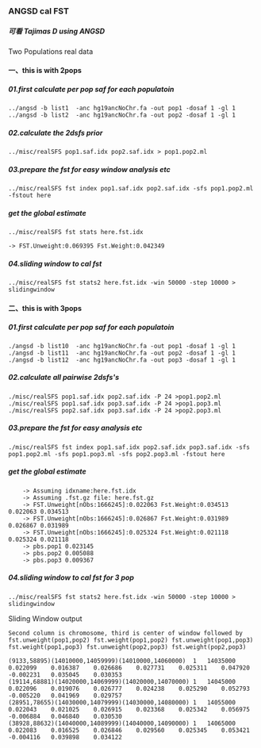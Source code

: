 ### ANGSD cal FST
##### 可看 Tajimas D using ANGSD

Two Populations real data
#### 一、this is with 2pops
##### 01.first calculate per pop saf for each populatoin
```
../angsd -b list1  -anc hg19ancNoChr.fa -out pop1 -dosaf 1 -gl 1
../angsd -b list2  -anc hg19ancNoChr.fa -out pop2 -dosaf 1 -gl 1
```

##### 02.calculate the 2dsfs prior
```
../misc/realSFS pop1.saf.idx pop2.saf.idx > pop1.pop2.ml
```
##### 03.prepare the fst for easy window analysis etc
```
../misc/realSFS fst index pop1.saf.idx pop2.saf.idx -sfs pop1.pop2.ml -fstout here
```
##### get the global estimate
```
../misc/realSFS fst stats here.fst.idx

-> FST.Unweight:0.069395 Fst.Weight:0.042349
```
##### 04.sliding window to cal fst
```
../misc/realSFS fst stats2 here.fst.idx -win 50000 -step 10000 > slidingwindow
```
#### 二、this is with 3pops
##### 01.first calculate per pop saf for each populatoin
```
./angsd -b list10  -anc hg19ancNoChr.fa -out pop1 -dosaf 1 -gl 1
./angsd -b list11  -anc hg19ancNoChr.fa -out pop2 -dosaf 1 -gl 1
./angsd -b list12  -anc hg19ancNoChr.fa -out pop3 -dosaf 1 -gl 1
```
##### 02.calculate all pairwise 2dsfs's
```
./misc/realSFS pop1.saf.idx pop2.saf.idx -P 24 >pop1.pop2.ml
./misc/realSFS pop1.saf.idx pop3.saf.idx -P 24 >pop1.pop3.ml
./misc/realSFS pop2.saf.idx pop3.saf.idx -P 24 >pop2.pop3.ml
```
##### 03.prepare the fst for easy analysis etc
```
./misc/realSFS fst index pop1.saf.idx pop2.saf.idx pop3.saf.idx -sfs pop1.pop2.ml -sfs pop1.pop3.ml -sfs pop2.pop3.ml -fstout here
```
##### get the global estimate
```
	-> Assuming idxname:here.fst.idx
	-> Assuming .fst.gz file: here.fst.gz
	-> FST.Unweight[nObs:1666245]:0.022063 Fst.Weight:0.034513
0.022063 0.034513
	-> FST.Unweight[nObs:1666245]:0.026867 Fst.Weight:0.031989
0.026867 0.031989
	-> FST.Unweight[nObs:1666245]:0.025324 Fst.Weight:0.021118
0.025324 0.021118
	-> pbs.pop1	0.023145
	-> pbs.pop2	0.005088
	-> pbs.pop3	0.009367
```
##### 04.sliding window to cal fst for 3 pop
```
../misc/realSFS fst stats2 here.fst.idx -win 50000 -step 10000 > slidingwindow
```
Sliding Window output
```
Second column is chromosome, third is center of window followed by
fst.unweight(pop1,pop2) fst.weight(pop1,pop2) fst.unweight(pop1,pop3) fst.weight(pop1,pop3) fst.unweight(pop2,pop3) fst.weight(pop2,pop3)

(9133,58895)(14010000,14059999)(14010000,14060000)	1	14035000	0.022099	0.016387	0.026686	0.027731	0.025311	0.047920	-0.002231	0.035045	0.030353
(19114,68881)(14020000,14069999)(14020000,14070000)	1	14045000	0.022096	0.019076	0.026777	0.024238	0.025290	0.052793	-0.005220	0.041969	0.029757
(28951,78655)(14030000,14079999)(14030000,14080000)	1	14055000	0.022043	0.021025	0.026915	0.023368	0.025342	0.056975	-0.006884	0.046840	0.030530
(38928,88632)(14040000,14089999)(14040000,14090000)	1	14065000	0.022083	0.016525	0.026846	0.029560	0.025345	0.053421	-0.004116	0.039898	0.034122
```
